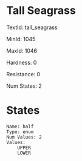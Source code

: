 # Tall Seagrass

TextId: tall_seagrass

MinId: 1045

MaxId: 1046

Hardness: 0

Resistance: 0


Num States: 2

# States
```
Name: half
Type: enum
Num Values: 2
Values:
    UPPER
    LOWER
```